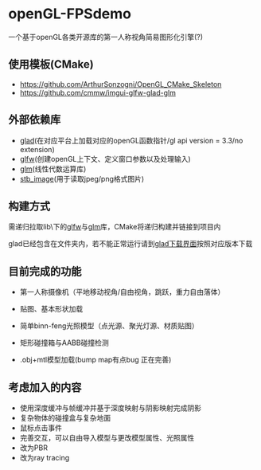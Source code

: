 # openGL-FPSdemo

一个基于openGL各类开源库的第一人称视角简易图形化引擎(?)


## 使用模板(CMake)
+ https://github.com/ArthurSonzogni/OpenGL_CMake_Skeleton
+ https://github.com/cmmw/imgui-glfw-glad-glm
## 外部依赖库

+ [glad](https://github.com/Perlmint/glew-cmake/tree/8260c05ee0121094a0dc9a53f610f514659763d6)(在对应平台上加载对应的openGL函数指针/gl api version = 3.3/no extension)
+ [glfw](https://github.com/glfw/glfw/tree/dd8a678a66f1967372e5a5e3deac41ebf65ee127)(创建openGL上下文、定义窗口参数以及处理输入)
+ [glm](https://github.com/g-truc/glm/tree/cc98465e3508535ba8c7f6208df934c156a018dc)(线性代数运算库)
+ [stb_image](https://github.com/nothings/stb/blob/master/stb_image.h)(用于读取jpeg/png格式图片)


## 构建方式

需递归拉取lib\下的[glfw](https://github.com/glfw/glfw/tree/dd8a678a66f1967372e5a5e3deac41ebf65ee127)与[glm](https://github.com/g-truc/glm/tree/cc98465e3508535ba8c7f6208df934c156a018dc)库，CMake将递归构建并链接到项目内

glad已经包含在文件夹内，若不能正常运行请到[glad下载界面](https://glad.dav1d.de/)按照对应版本下载

## 目前完成的功能

+ 第一人称摄像机（平地移动视角/自由视角，跳跃，重力自由落体）

+ 贴图、基本形状加载

+ 简单binn-feng光照模型（点光源、聚光灯源、材质贴图）

+ 矩形碰撞箱与AABB碰撞检测

+ .obj+mtl模型加载(bump map有点bug  正在完善)

## 考虑加入的内容

+ 使用深度缓冲与帧缓冲并基于深度映射与阴影映射完成阴影
+ 复杂物体的碰撞盒与复杂地面
+ 鼠标点击事件
+ 完善交互，可以自由导入模型与更改模型属性、光照属性
+ 改为PBR
+ 改为ray tracing

